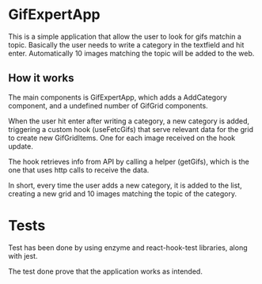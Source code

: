 # GifExpertApp

This is a simple application that allow the user to look for gifs matchin a topic.
Basically the user needs to write a category in the textfield and hit enter.
Automatically 10 images matching the topic will be added to the web.

## How it works

The main components is GifExpertApp, which adds a AddCategory component, and a undefined
number of GifGrid components.

When the user hit enter after writing a category, a new category is added, triggering 
a custom hook (useFetcGifs) that serve relevant data for the grid to create new GifGridItems. 
One for each image received on the hook update.

The hook retrieves info from API by calling a helper (getGifs), which is the one that uses http calls to receive the data.

In short, every time the user adds a new category, it is added to the list, creating a new grid and 10 images matching the topic of the category.

# Tests

Test has been done by using enzyme and react-hook-test libraries, along with jest.

The test done prove that the application works as intended.